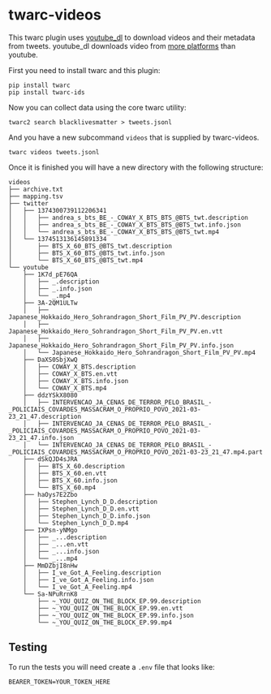 # twarc-videos

This twarc plugin uses [youtube_dl] to download videos and their metadata from
tweets. youtube_dl downloads video from [more platforms] than youtube.

First you need to install twarc and this plugin:

    pip install twarc
    pip install twarc-ids

Now you can collect data using the core twarc utility:

    twarc2 search blacklivesmatter > tweets.jsonl

And you have a new subcommand `videos` that is supplied by twarc-videos.

    twarc videos tweets.jsonl

Once it is finished you will have a new directory with the following structure:

```
videos
├── archive.txt
├── mapping.tsv
├── twitter
│   ├── 1374300739112206341
│   │   ├── andrea_s_bts_BE_-_COWAY_X_BTS_BTS_@BTS_twt.description
│   │   ├── andrea_s_bts_BE_-_COWAY_X_BTS_BTS_@BTS_twt.info.json
│   │   └── andrea_s_bts_BE_-_COWAY_X_BTS_BTS_@BTS_twt.mp4
│   └── 1374513136145891334
│       ├── BTS_X_60_BTS_@BTS_twt.description
│       ├── BTS_X_60_BTS_@BTS_twt.info.json
│       └── BTS_X_60_BTS_@BTS_twt.mp4
└── youtube
    ├── 1K7d_pE76QA
    │   ├── _.description
    │   ├── _.info.json
    │   └── _.mp4
    ├── 3A-2QM1ULTw
    │   ├── Japanese_Hokkaido_Hero_Sohrandragon_Short_Film_PV_PV.description
    │   ├── Japanese_Hokkaido_Hero_Sohrandragon_Short_Film_PV_PV.en.vtt
    │   ├── Japanese_Hokkaido_Hero_Sohrandragon_Short_Film_PV_PV.info.json
    │   └── Japanese_Hokkaido_Hero_Sohrandragon_Short_Film_PV_PV.mp4
    ├── DaXS0SbjXwQ
    │   ├── COWAY_X_BTS.description
    │   ├── COWAY_X_BTS.en.vtt
    │   ├── COWAY_X_BTS.info.json
    │   └── COWAY_X_BTS.mp4
    ├── ddzYSkX8080
    │   ├── INTERVENCAO_JA_CENAS_DE_TERROR_PELO_BRASIL_-_POLICIAIS_COVARDES_MASSACRAM_O_PROPRIO_POVO_2021-03-23_21_47.description
    │   ├── INTERVENCAO_JA_CENAS_DE_TERROR_PELO_BRASIL_-_POLICIAIS_COVARDES_MASSACRAM_O_PROPRIO_POVO_2021-03-23_21_47.info.json
    │   └── INTERVENCAO_JA_CENAS_DE_TERROR_PELO_BRASIL_-_POLICIAIS_COVARDES_MASSACRAM_O_PROPRIO_POVO_2021-03-23_21_47.mp4.part
    ├── dSkQJD4sJRA
    │   ├── BTS_X_60.description
    │   ├── BTS_X_60.en.vtt
    │   ├── BTS_X_60.info.json
    │   └── BTS_X_60.mp4
    ├── haOys7E2Zbo
    │   ├── Stephen_Lynch_D_D.description
    │   ├── Stephen_Lynch_D_D.en.vtt
    │   ├── Stephen_Lynch_D_D.info.json
    │   └── Stephen_Lynch_D_D.mp4
    ├── IXPsn-yNMgo
    │   ├── _...description
    │   ├── _...en.vtt
    │   ├── _...info.json
    │   └── _...mp4
    ├── MmDZbjI8nHw
    │   ├── I_ve_Got_A_Feeling.description
    │   ├── I_ve_Got_A_Feeling.info.json
    │   └── I_ve_Got_A_Feeling.mp4
    └── Sa-NPuRrnK8
        ├── ~_YOU_QUIZ_ON_THE_BLOCK_EP.99.description
        ├── ~_YOU_QUIZ_ON_THE_BLOCK_EP.99.en.vtt
        ├── ~_YOU_QUIZ_ON_THE_BLOCK_EP.99.info.json
        └── ~_YOU_QUIZ_ON_THE_BLOCK_EP.99.mp4
```

## Testing

To run the tests you will need create a `.env` file that looks like:

    BEARER_TOKEN=YOUR_TOKEN_HERE

[twarc]: https://github.com/docnow/twarc 
[youtube_dl]: https://youtube-dl.org/ 
[more platforms]: http://ytdl-org.github.io/youtube-dl/supportedsites.html

